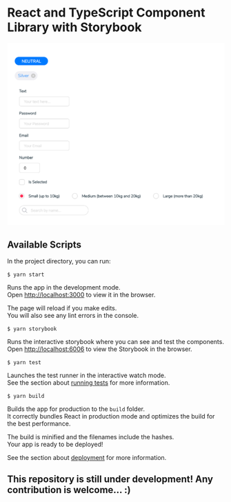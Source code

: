 # React and TypeScript Component Library with Storybook
![alt text](https://github.com/ilievZlatko/zee-components/blob/master/src/assets/images/lib-screenshot.png)

## Available Scripts

In the project directory, you can run:

```console
$ yarn start
```

Runs the app in the development mode.<br />
Open [http://localhost:3000](http://localhost:3000) to view it in the browser.

The page will reload if you make edits.<br />
You will also see any lint errors in the console.

```console
$ yarn storybook
```

Runs the interactive storybook where you can see and test the components.<br />
Open [http://localhost:6006](http://localhost:6006) to view the Storybook in the browser.

```console
$ yarn test
```

Launches the test runner in the interactive watch mode.<br />
See the section about [running tests](https://facebook.github.io/create-react-app/docs/running-tests) for more information.

```console
$ yarn build
```

Builds the app for production to the `build` folder.<br />
It correctly bundles React in production mode and optimizes the build for the best performance.

The build is minified and the filenames include the hashes.<br />
Your app is ready to be deployed!

See the section about [deployment](https://facebook.github.io/create-react-app/docs/deployment) for more information.

## This repository is still under development! Any contribution is welcome... :)

